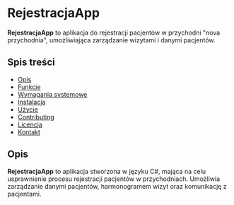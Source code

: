 # RejestracjaApp

**RejestracjaApp** to aplikacja do rejestracji pacjentów w przychodni "nova przychodnia", umożliwiająca zarządzanie wizytami i danymi pacjentów.

## Spis treści

- [Opis](#opis)
- [Funkcje](#funkcje)
- [Wymagania systemowe](#wymagania-systemowe)
- [Instalacja](#instalacja)
- [Użycie](#użycie)
- [Contributing](#contributing)
- [Licencja](#licencja)
- [Kontakt](#kontakt)

## Opis

**RejestracjaApp** to aplikacja stworzona w języku C#, mająca na celu usprawnienie procesu rejestracji pacjentów w przychodniach. Umożliwia zarządzanie danymi pacjentów, harmonogramem wizyt oraz komunikację z pacjentami.
